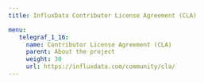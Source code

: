 ```yaml
---
title: InfluxData Contributor License Agreement (CLA)

menu:
   telegraf_1_16:
     name: Contributor License Agreement (CLA)
     parent: About the project
     weight: 30
     url: https://influxdata.com/community/cla/
---
```

